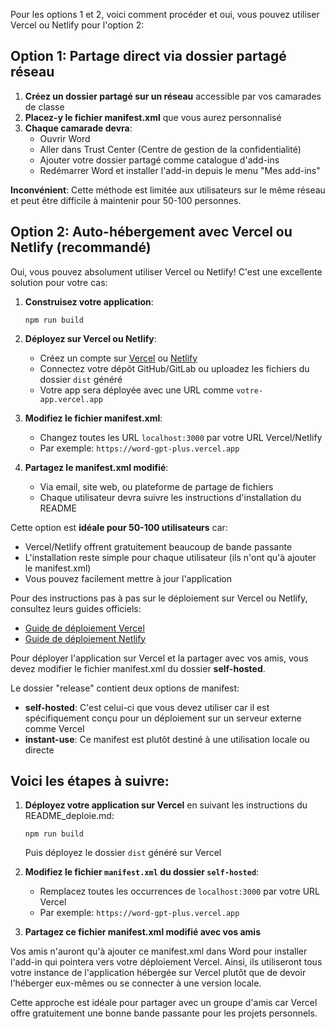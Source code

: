 
Pour les options 1 et 2, voici comment procéder et oui, vous pouvez utiliser Vercel ou Netlify pour l'option 2:

## Option 1: Partage direct via dossier partagé réseau

1. **Créez un dossier partagé sur un réseau** accessible par vos camarades de classe
2. **Placez-y le fichier manifest.xml** que vous aurez personnalisé
3. **Chaque camarade devra**:
   - Ouvrir Word
   - Aller dans Trust Center (Centre de gestion de la confidentialité)
   - Ajouter votre dossier partagé comme catalogue d'add-ins
   - Redémarrer Word et installer l'add-in depuis le menu "Mes add-ins"

**Inconvénient**: Cette méthode est limitée aux utilisateurs sur le même réseau et peut être difficile à maintenir pour 50-100 personnes.

## Option 2: Auto-hébergement avec Vercel ou Netlify (recommandé)

Oui, vous pouvez absolument utiliser Vercel ou Netlify! C'est une excellente solution pour votre cas:

1. **Construisez votre application**:
   ```
   npm run build
   ```

2. **Déployez sur Vercel ou Netlify**:
   - Créez un compte sur [Vercel](https://vercel.com) ou [Netlify](https://netlify.com)
   - Connectez votre dépôt GitHub/GitLab ou uploadez les fichiers du dossier `dist` généré
   - Votre app sera déployée avec une URL comme `votre-app.vercel.app`

3. **Modifiez le fichier manifest.xml**:
   - Changez toutes les URL `localhost:3000` par votre URL Vercel/Netlify
   - Par exemple: `https://word-gpt-plus.vercel.app`

4. **Partagez le manifest.xml modifié**:
   - Via email, site web, ou plateforme de partage de fichiers
   - Chaque utilisateur devra suivre les instructions d'installation du README

Cette option est **idéale pour 50-100 utilisateurs** car:
- Vercel/Netlify offrent gratuitement beaucoup de bande passante
- L'installation reste simple pour chaque utilisateur (ils n'ont qu'à ajouter le manifest.xml)
- Vous pouvez facilement mettre à jour l'application

Pour des instructions pas à pas sur le déploiement sur Vercel ou Netlify, consultez leurs guides officiels:
- [Guide de déploiement Vercel](https://vercel.com/docs/deployments/overview)
- [Guide de déploiement Netlify](https://docs.netlify.com/site-deploys/overview/)



Pour déployer l'application sur Vercel et la partager avec vos amis, vous devez modifier le fichier manifest.xml du dossier **self-hosted**.

Le dossier "release" contient deux options de manifest:
- **self-hosted**: C'est celui-ci que vous devez utiliser car il est spécifiquement conçu pour un déploiement sur un serveur externe comme Vercel
- **instant-use**: Ce manifest est plutôt destiné à une utilisation locale ou directe

## Voici les étapes à suivre:

1. **Déployez votre application sur Vercel** en suivant les instructions du README_deploie.md:
   ```
   npm run build
   ```
   Puis déployez le dossier `dist` généré sur Vercel

2. **Modifiez le fichier `manifest.xml` du dossier `self-hosted`**:
   - Remplacez toutes les occurrences de `localhost:3000` par votre URL Vercel
   - Par exemple: `https://word-gpt-plus.vercel.app`

3. **Partagez ce fichier manifest.xml modifié avec vos amis**

Vos amis n'auront qu'à ajouter ce manifest.xml dans Word pour installer l'add-in qui pointera vers votre déploiement Vercel. Ainsi, ils utiliseront tous votre instance de l'application hébergée sur Vercel plutôt que de devoir l'héberger eux-mêmes ou se connecter à une version locale.

Cette approche est idéale pour partager avec un groupe d'amis car Vercel offre gratuitement une bonne bande passante pour les projets personnels.
